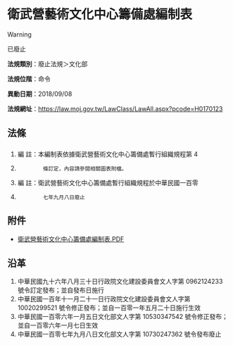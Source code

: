 # 衛武營藝術文化中心籌備處編制表


> [!WARNING]
> 已廢止


**法規類別**：廢止法規＞文化部

**法規位階**：命令

**異動日期**：2018/09/08  

**法規網址**：https://law.moj.gov.tw/LawClass/LawAll.aspx?pcode=H0170123



## 法條
##### 
1. 編      註：本編制表依據衛武營藝術文化中心籌備處暫行組織規程第 4
1.             條訂定，內容請參閱相關圖表附檔。
1. 編      註：衛武營藝術文化中心籌備處暫行組織規程於中華民國一百零
1.             七年九月八日廢止
## 附件
* [衛武營藝術文化中心籌備處編制表.PDF](https://law.moj.gov.tw/LawClass/LawGetFile.ashx?FileId=0000189906)
## 沿革
1. 中華民國九十六年八月三十日行政院文化建設委員會文人字第 0962124233 號令訂定發布；並自發布日施行
1. 中華民國一百年十一月二十一日行政院文化建設委員會文人字第 10020299521  號令修正發布；並自一百零一年五月二十日施行生效
1. 中華民國一百零六年一月五日文化部文人字第 10530347542  號令修正發布；並自一百零六年一月七日生效
1. 中華民國一百零七年九月八日文化部文人字第 10730247362  號令發布廢止
